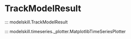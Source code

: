 # TrackModelResult

::: modelskill.TrackModelResult

::: modelskill.timeseries._plotter.MatplotlibTimeSeriesPlotter

